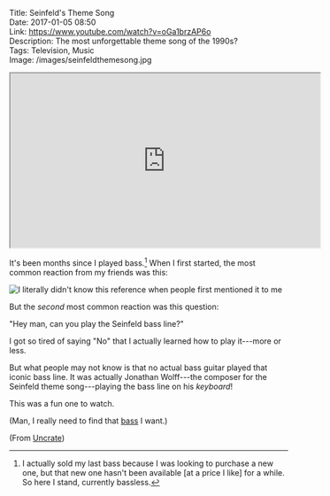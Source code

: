 Title: Seinfeld's Theme Song  
Date: 2017-01-05 08:50  
Link: https://www.youtube.com/watch?v=oGa1brzAP6o  
Description: The most unforgettable theme song of the 1990s?  
Tags: Television, Music  
Image: /images/seinfeldthemesong.jpg 

<iframe class="radius" width="560" height="315" src="https://www.youtube-nocookie.com/embed/oGa1brzAP6o?rel=0&amp;showinfo=0" allowfullscreen></iframe>

It's been months since I played bass.[^1] When I first started, the most common reaction from my friends was this:

![I literally didn't know this reference when people first mentioned it to me][1]

But the *second* most common reaction was this question:

"Hey man, can you play the Seinfeld bass line?"

I got so tired of saying "No" that I actually learned how to play it---more or less.

But what people may not know is that no actual bass guitar played that iconic bass line. It was actually Jonathan Wolff---the composer for the Seinfeld theme song---playing the bass line on his *keyboard*!

This was a fun one to watch.

(Man, I really need to find that [bass][2] I want.)

(From [Uncrate][3])

[^1]: I actually sold my last bass because I was looking to purchase a new one, but that new one hasn't been available [at a price I like] for a while. So here I stand, currently bassless.

[1]: https://media0.giphy.com/media/14u9f5BG1jiXiU/200_s.gif "Slappin da bass meme"
[2]: http://www.fendercustomshop.com/series/artist/pino-palladino-signature-precision-bass-rosewood-fingerboard-fiesta-red/ "Fender Custom Shop Pino Palladino bass guitar"
[3]: http://uncrate.com/video/seinfelds-theme-song/ "Source post for this video"